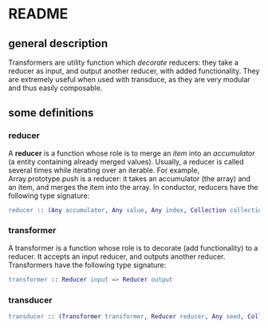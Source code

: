 # README

## general description

Transformers are utility function which _decorate_ reducers: they take a reducer as input, and output another reducer, with added functionality. They are extremely useful when used with transduce, as they are very modular and thus easily composable.

## some definitions

### reducer

A **reducer** is a function whose role is to merge an _item_ into an _accumulator_ \(a entity containing already merged values\). Usually, a reducer is called several times while iterating over an iterable. For example, Array.prototype.push is a reducer: it takes an accumulator \(the array\) and an item, and merges the item into the array. In conductor, reducers have the following type signature:

```erlang
reducer :: (Any accumulator, Any value, Any index, Collection collection) => Any value
```

### transformer

A transformer is a function whose role is to decorate \(add functionality\) to a reducer. It accepts an input reducer, and outputs another reducer. Transformers have the following type signature:

```erlang
transformer :: Reducer input => Reducer output
```

### transducer

```erlang
transducer :: (Transformer transformer, Reducer reducer, Any seed, Collection collection) => Any value
```



